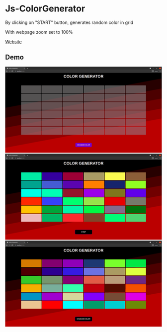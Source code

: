 # Js-ColorGenerator
By clicking on "START" button, generates random color in grid 

With webpage zoom set to 100% 

[Website](https://arinjaysaraf.github.io/Js-ColorGenerator/)

## Demo
![c1](images/c1.png)
![c2](images/c2.png)
![c3](images/c3.png)
